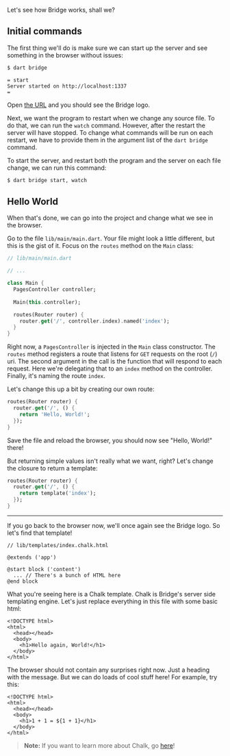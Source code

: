<p class="lead">
  Let's see how Bridge works, shall we?
</p>

## Initial commands
The first thing we'll do is make sure we can start up the server and see something in the browser without issues:

```bash
$ dart bridge
```
```bridge-cli
= start
Server started on http://localhost:1337
=
```

Open <a href="http://localhost:1337" target="_blank">the URL</a> and you should see the Bridge logo.

Next, we want the program to restart when we change any source file. To do that, we can run the `watch` command.
However, after the restart the server will have stopped. To change what commands will be run on each restart, we have
to provide them in the argument list of the `dart bridge` command.

To start the server, and restart both the program and the server on each file change, we can run this command:

```bash
$ dart bridge start, watch
```

## Hello World
When that's done, we can go into the project and change what we see in the browser.

Go to the file `lib/main/main.dart`. Your file might look a little different, but this is the gist of it. Focus on the 
`routes` method on the `Main` class:

```dart
// lib/main/main.dart

// ...

class Main {
  PagesController controller;
  
  Main(this.controller);

  routes(Router router) {
    router.get('/', controller.index).named('index');
  }
}
```

Right now, a `PagesController` is injected in the `Main` class constructor. The `routes` method registers a route that
listens for `GET` requests on the root (`/`) uri. The second argument in the call is the function that will respond to
each request. Here we're delegating that to an `index` method on the controller. Finally, it's naming the route `index`.

Let's change this up a bit by creating our own route:

```dart
routes(Router router) {
  router.get('/', () {
    return 'Hello, World!';
  });
}
```

Save the file and reload the browser, you should now see "Hello, World!" there!

But returning simple values isn't really what we want, right? Let's change the closure to return a template:

```dart
routes(Router router) {
  router.get('/', () {
    return template('index');
  });
}
```

---

If you go back to the browser now, we'll once again see the Bridge logo. So let's find that template!

```chalk
// lib/templates/index.chalk.html

@extends ('app')

@start block ('content')
  ... // There's a bunch of HTML here
@end block
```

What you're seeing here is a Chalk template. Chalk is Bridge's server side templating engine. Let's just replace
everything in this file with some basic html:

```chalk
<!DOCTYPE html>
<html>
  <head></head>
  <body>
    <h1>Hello again, World!</h1>
  </body>
</html>
```

The browser should not contain any surprises right now. Just a heading with the message. But we can do loads of cool
stuff here! For example, try this:

```chalk
<!DOCTYPE html>
<html>
  <head></head>
  <body>
    <h1>1 + 1 = ${1 + 1}</h1>
  </body>
</html>
```

> **Note:** If you want to learn more about Chalk, go [here](/docs/bridge.view/chalk)!
